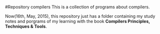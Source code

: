 #Repository compilers
This is a collection of programs about compilers.

Now(16th, May, 2015), this repository just has a folder containing my study notes and porgrams of my learning with the book __Compilers Principles, Techniques & Tools__.
